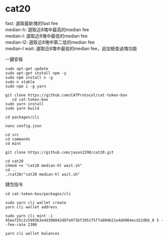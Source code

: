 # cat20

fast: 選取最新塊的fast fee  
median-h: 選取近8塊中最高的median fee  
median-l: 選取近8塊中最低的median fee   
median-l2: 選取近8塊中第二低的median fee  
median-l wait: 選取近8塊中最低的median fee，追加檢查過塊功能  

一鍵安裝
 ```
sudo apt-get update
sudo apt-get install npm -y
sudo npm install n -g
sudo n stable
sudo npm i -g yarn

git clone https://github.com/CATProtocol/cat-token-box
    cd cat-token-box
sudo yarn install
sudo yarn build

cd packages/cli
 ```
 ```
nano config.json
 ```
 ```
cd src
cd commands
cd mint
 ```
 ```
git clone https://github.com/jason2290/cat20.git
 ```
 ```
cd cat20
chmod +x "cat20 median-hl wait.sh"
cd ..
./cat20/"cat20 median-hl wait.sh"
 ```
錢包指令
 ```
cd cat-token-box/packages/cli
 ```
 ```
sudo yarn cli wallet create
yarn cli wallet address
 ```
 ```
sudo yarn cli mint -i 45ee725c2c5993b3e4d308842d87e973bf1951f5f7a804b21e4dd964ecd12d6b_0 5 --fee-rate 2300
 ```
 ```
yarn cli wallet balances
 ```
 ```
 ```
